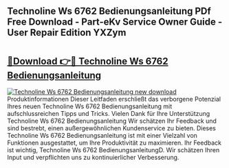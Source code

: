 ## Technoline Ws 6762 Bedienungsanleitung PDf Free Download - Part-eKv Service Owner Guide - User Repair Edition YXZym

# <h2><a href="http://df1w2w.blite.top/?on=Technoline+Ws+6762+Bedienungsanleitung">🔗Download 👉🔴 Technoline Ws 6762 Bedienungsanleitung</a></h2>

[![Technoline Ws 6762 Bedienungsanleitung new download](https://i.imgur.com/lujVjoI.png)](http://df1w2w.blite.top/?on=Technoline+Ws+6762+Bedienungsanleitung)
Produktinformationen Dieser Leitfaden erschließt das verborgene Potenzial Ihres neuen Technoline Ws 6762 Bedienungsanleitung mit aufschlussreichen Tipps und Tricks. Vielen Dank für Ihre Unterstützung Technoline Ws 6762 Bedienungsanleitung Wir schätzen Ihr Feedback und sind bestrebt, einen außergewöhnlichen Kundenservice zu bieten. Dieses Technoline Ws 6762 Bedienungsanleitung ist mit einer Vielzahl von Funktionen ausgestattet, um Ihre Produktivität zu maximieren. Ihr Feedback ist wichtig, Technoline Ws 6762 BedienungsanleitungD. Wir schätzen Ihren Input und verpflichten uns zu kontinuierlicher Verbesserung.
